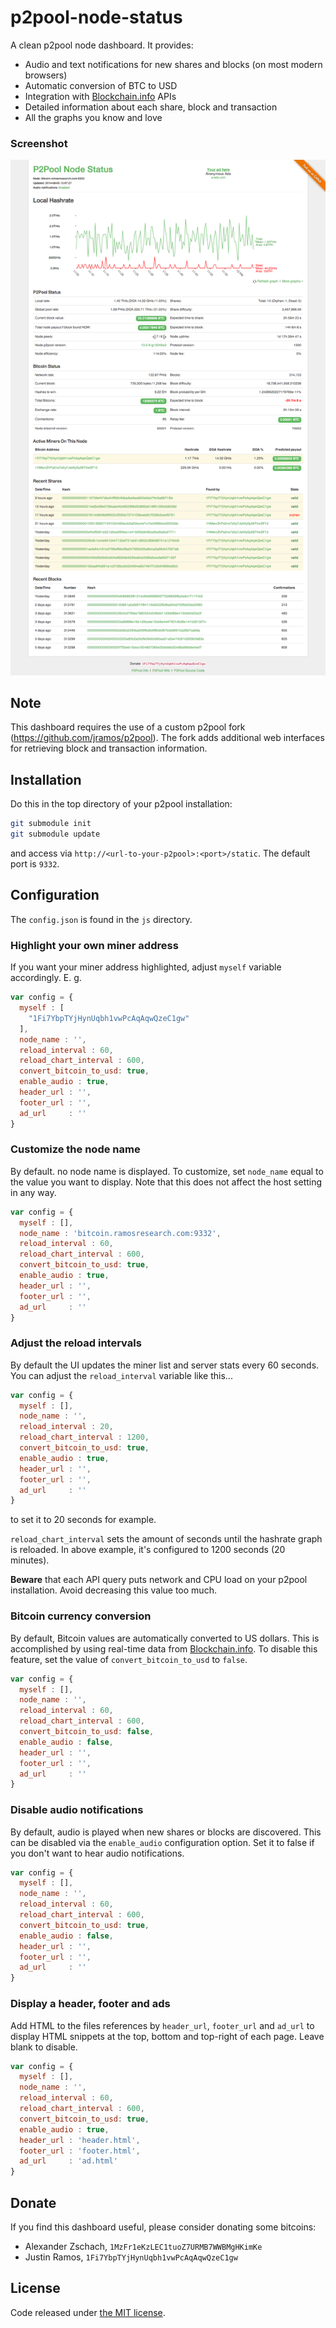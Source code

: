 p2pool-node-status
==================

A clean p2pool node dashboard. It provides:

* Audio and text notifications for new shares and blocks (on most modern browsers)
* Automatic conversion of BTC to USD
* Integration with [Blockchain.info](https://blockchain.info/) APIs
* Detailed information about each share, block and transaction
* All the graphs you know and love

### Screenshot

![Screenshot](img/screenshot.png)

## Note

This dashboard requires the use of a custom p2pool fork (https://github.com/jramos/p2pool). The fork adds additional web interfaces for retrieving block and transaction information.

## Installation

Do this in the top directory of your p2pool installation:

``` Bash
git submodule init
git submodule update
```

and access via `http://<url-to-your-p2pool>:<port>/static`. The default port is ``9332``.

## Configuration

The `config.json` is found in the `js` directory.

### Highlight your own miner address

If you want your miner address highlighted, adjust `myself` variable accordingly. E. g.

``` JavaScript
var config = {
  myself : [
    "1Fi7YbpTYjHynUqbh1vwPcAqAqwQzeC1gw"
  ],
  node_name : '',
  reload_interval : 60,
  reload_chart_interval : 600,
  convert_bitcoin_to_usd: true,
  enable_audio : true,
  header_url : '',
  footer_url : '',
  ad_url     : ''
}
```

### Customize the node name

By default. no node name is displayed. To customize, set `node_name` equal to the value you want to display. Note that this does not affect the host setting in any way.

``` JavaScript
var config = {
  myself : [],
  node_name : 'bitcoin.ramosresearch.com:9332',
  reload_interval : 60,
  reload_chart_interval : 600,
  convert_bitcoin_to_usd: true,
  enable_audio : true,
  header_url : '',
  footer_url : '',
  ad_url     : ''
}
```

### Adjust the reload intervals

By default the UI updates the miner list and server stats every 60 seconds.  You can adjust the `reload_interval` variable like this...

``` JavaScript
var config = {
  myself : [],
  node_name : '',
  reload_interval : 20,
  reload_chart_interval : 1200,
  convert_bitcoin_to_usd: true,
  enable_audio : true,
  header_url : '',
  footer_url : '',
  ad_url     : ''
}
```

to set it to 20 seconds for example.

`reload_chart_interval` sets the amount of seconds until the hashrate graph is reloaded.  In above example, it's configured to 1200 seconds (20 minutes).

**Beware** that each API query puts network and CPU load on your p2pool installation.  Avoid decreasing this value too much.

### Bitcoin currency conversion

By default, Bitcoin values are automatically converted to US dollars. This is accomplished by using real-time data from [Blockchain.info](https://blockchain.info/). To disable this feature, set the value of `convert_bitcoin_to_usd` to `false`.

``` JavaScript
var config = {
  myself : [],
  node_name : '',
  reload_interval : 60,
  reload_chart_interval : 600,
  convert_bitcoin_to_usd: false,
  enable_audio : false,
  header_url : '',
  footer_url : '',
  ad_url     : ''
}
```

### Disable audio notifications

By default, audio is played when new shares or blocks are discovered. This can be disabled via the `enable_audio` configuration option. Set it to false if you don't want to hear audio notifications.

``` JavaScript
var config = {
  myself : [],
  node_name : '',
  reload_interval : 60,
  reload_chart_interval : 600,
  convert_bitcoin_to_usd: true,
  enable_audio : false,
  header_url : '',
  footer_url : '',
  ad_url     : ''
}
```

### Display a header, footer and ads

Add HTML to the files references by `header_url`, `footer_url` and `ad_url` to display HTML snippets at the top, bottom and top-right of each page. Leave blank to disable.

``` JavaScript
var config = {
  myself : [],
  node_name : '',
  reload_interval : 60,
  reload_chart_interval : 600,
  convert_bitcoin_to_usd: true,
  enable_audio : true,
  header_url : 'header.html',
  footer_url : 'footer.html',
  ad_url     : 'ad.html'
}
```

## Donate

If you find this dashboard useful, please consider donating some bitcoins:

* Alexander Zschach, `1MzFr1eKzLEC1tuoZ7URMB7WWBMgHKimKe`
* Justin Ramos, `1Fi7YbpTYjHynUqbh1vwPcAqAqwQzeC1gw`

## License

Code released under [the MIT license](LICENSE.txt).
